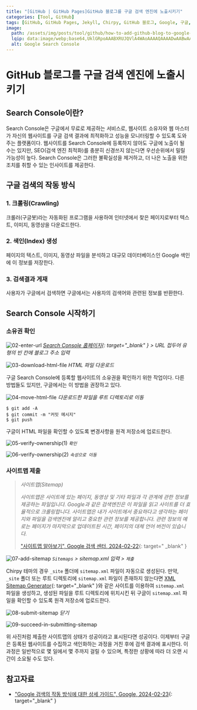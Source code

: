 ```yaml
---
title: "[GitHub | GitHub Pages]GitHub 블로그를 구글 검색 엔진에 노출시키기"
categories: [Tool, GitHub]
tags: [GitHub, GitHub Pages, Jekyll, Chirpy, GitHub 블로그, Google, 구글, Search Console, 노출, 색인]
image:
  path: /assets/img/posts/tool/github/how-to-add-github-blog-to-google-search-console/01-google-search-console-logo.jpg
  lqip: data:image/webp;base64,UklGRpoAAABXRUJQVlA4WAoAAAAQAAAADwAABwAAQUxQSDIAAAARL0AmbZurmr57yyIiqE8oiG0bejIYEQTgqiDA9vqnsUSI6H+oAERp2HZ65qP/VIAWAFZQOCBCAAAA8AEAnQEqEAAIAAVAfCWkAALp8sF8rgRgAP7o9FDvMCkMde9PK7euH5M1m6VWoDXf2FkP3BqV0ZYbO6NA/VFIAAAA
  alt: Google Search Console
---
```


# GitHub 블로그를 구글 검색 엔진에 노출시키기

## Search Console이란?

Search Console은 구글에서 무료로 제공하는 서비스로, 웹사이트 소유자와 웹 마스터가 자신의 웹사이트를 구글 검색 결과에 최적화하고 성능을 모니터링할 수 있도록 도와주는 플랫폼이다.  웹사이트를 Search Console에 등록하지 않아도 구글에 노출이 될 수는 있지만, SEO(검색 엔진 최적화)를 충분히 신경쓰지 않는다면 우선순위에서 밀릴 가능성이 높다. Search Console은 그러한 불확실성을 제거하고, 더 나은 노출을 위한 조치를 취할 수 있는 인사이트를 제공한다.

## 구글 검색의 작동 방식

### 1. 크롤링(Crawling)

크롤러(구글봇)라는 자동화된 프로그램을 사용하여 인터넷에서 찾은 페이지로부터 텍스트, 이미지, 동영상을 다운로드한다.

### 2. 색인(Index) 생성

페이지의 텍스트, 이미지, 동영상 파일을 분석하고 대규모 데이터베이스인 Google 색인에 이 정보를 저장한다.

### 3. 검색결과 게재

사용자가 구글에서 검색하면 구글에서는 사용자의 검색어와 관련된 정보를 반환한다.

## Search Console 시작하기

### 소유권 확인

![02-enter-url](/assets/img/posts/tool/github/how-to-add-github-blog-to-google-search-console/02-enter-url.png)
*[Search Console 홈페이지](https://search.google.com/search-console/welcome?hl=ko){: target="_blank" } > URL 접두어 유형의 빈 칸에 블로그 주소 입력*

![03-download-html-file](/assets/img/posts/tool/github/how-to-add-github-blog-to-google-search-console/03-download-html-file.png)
*HTML 파일 다운로드*

구글 Search Console에 등록할 웹사이트의 소유권을 확인하기 위한 작업이다. 다른 방법들도 있지만, 구글에서는 이 방법을 권장하고 있다.

![04-move-html-file](/assets/img/posts/tool/github/how-to-add-github-blog-to-google-search-console/04-move-html-file.png)
*다운로드한 파일을 루트 디렉토리로 이동*

```console
$ git add -A
$ git commit -m "커밋 메시지"
$ git push
```

구글이 HTML 파일을 확인할 수 있도록 변경사항을 원격 저장소에 업로드한다.

![05-verify-ownership(1)](/assets/img/posts/tool/github/how-to-add-github-blog-to-google-search-console/05-verify-ownership(1).png)
*`확인`*

![06-verify-ownership(2)](/assets/img/posts/tool/github/how-to-add-github-blog-to-google-search-console/06-verify-ownership(2).png)
*`속성으로 이동`*

### 사이트맵 제출

> *사이트맵(Sitemap)*
>
> *사이트맵은 사이트에 있는 페이지, 동영상 및 기타 파일과 각 관계에 관한 정보를 제공하는 파일입니다. Google과 같은 검색엔진은 이 파일을 읽고 사이트를 더 효율적으로 크롤링합니다. 사이트맵은 내가 사이트에서 중요하다고 생각하는 페이지와 파일을 검색엔진에 알리고 중요한 관련 정보를 제공합니다. 관련 정보의 예로는 페이지가 마지막으로 업데이트된 시간, 페이지의 대체 언어 버전이 있습니다.*
>
> ["사이트맵 알아보기", Google 검색 센터, 2024-02-22](https://developers.google.com/search/docs/crawling-indexing/sitemaps/overview?hl=ko){: target=" _blank" }

![07-add-sitemap](/assets/img/posts/tool/github/how-to-add-github-blog-to-google-search-console/07-add-sitemap.png)
*`Sitemaps` > sitemap.xml 입력 > `제출`*

Chirpy 테마의 경우 `_site` 폴더에 `sitemap.xml` 파일이 자동으로 생성된다. 만약, `_site` 폴더 또는 루트 디렉토리에 `sitemap.xml` 파일이 존재하지 않는다면 [XML Sitemap Generator](https://www.xml-sitemaps.com/){: target="_blank" }와 같은 사이트를 이용하여 `sitemap.xml` 파일을 생성하고, 생성된 파일을 루트 디렉토리에 위치시킨 뒤 구글이 `sitemap.xml` 파일을 확인할 수 있도록 원격 저장소에 업로드한다.

![08-submit-sitemap](/assets/img/posts/tool/github/how-to-add-github-blog-to-google-search-console/08-submit-sitemap.png)
*닫기*

![09-succeed-in-submitting-sitemap](/assets/img/posts/tool/github/how-to-add-github-blog-to-google-search-console/09-succeed-in-submitting-sitemap.png)

위 사진처럼 제출한 사이트맵의 상태가 성공이라고 표시된다면 성공이다. 이제부터 구글은 등록된 웹사이트를 수집하고 색인화하는 과정을 거친 후에 검색 결과에 표시한다. 이 과정은 일반적으로 몇 일에서 몇 주까지 걸릴 수 있으며, 특정한 상황에 따라 더 오랜 시간이 소요될 수도 있다.

## 참고자료

- ["Google 검색의 작동 방식에 대한 상세 가이드", Google, 2024-02-23](https://developers.google.com/search/docs/fundamentals/how-search-works?hl=ko){: target="_blank" }